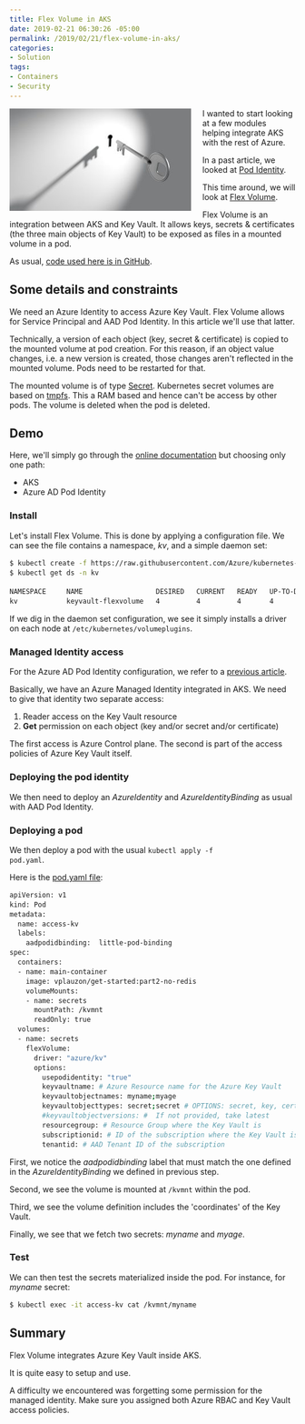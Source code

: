 ```yaml
---
title: Flex Volume in AKS
date: 2019-02-21 06:30:26 -05:00
permalink: /2019/02/21/flex-volume-in-aks/
categories:
- Solution
tags:
- Containers
- Security
---
```

<img style="float:left;padding-right:20px;" title="From pixabay.com" src="/assets/2019/2/flex-volume-in-aks/key-2114046_640-1-e1550086294745.jpg" />

I wanted to start looking at a few modules helping integrate AKS with the rest of Azure.

In a past article, we looked at <a href="https://vincentlauzon.com/2019/02/19/azure-ad-pod-identity-in-aks/">Pod Identity</a>.

This time around, we will look at <a href="https://github.com/Azure/kubernetes-keyvault-flexvol">Flex Volume</a>.

Flex Volume is an integration between AKS and Key Vault.  It allows keys, secrets &amp; certificates (the three main objects of Key Vault) to be exposed as files in a mounted volume in a pod.

As usual, <a href="https://github.com/vplauzon/aks/tree/master/flex-volume">code used here is in GitHub</a>.

<h2>Some details and constraints</h2>

We need an Azure Identity to access Azure Key Vault.  Flex Volume allows for Service Principal and AAD Pod Identity.  In this article we'll use that latter.

Technically, a version of each object (key, secret &amp; certificate) is copied to the mounted volume at pod creation.  For this reason, if an object value changes, i.e. a new version is created, those changes aren't reflected in the mounted volume.  Pods need to be restarted for that.

The mounted volume is of type <a href="https://kubernetes.io/docs/concepts/storage/volumes/#secret">Secret</a>.  Kubernetes secret volumes are based on <a href="https://en.wikipedia.org/wiki/Tmpfs">tmpfs</a>.  This a RAM based and hence can't be access by other pods.  The volume is deleted when the pod is deleted.

<h2>Demo</h2>

Here, we'll simply go through the <a href="https://github.com/Azure/kubernetes-keyvault-flexvol">online documentation</a> but choosing only one path:

<ul>
<li>AKS</li>
<li>Azure AD Pod Identity</li>
</ul>

<h3>Install</h3>

Let's install Flex Volume.  This is done by applying a configuration file.  We can see the file contains a namespace, <em>kv</em>, and a simple daemon set:

```bash
$ kubectl create -f https://raw.githubusercontent.com/Azure/kubernetes-keyvault-flexvol/master/deployment/kv-flexvol-installer.yaml
$ kubectl get ds -n kv

NAMESPACE     NAME                  DESIRED   CURRENT   READY   UP-TO-DATE   AVAILABLE   NODE SELECTOR                 AGE
kv            keyvault-flexvolume   4         4         4       4            4           beta.kubernetes.io/os=linux   71s
```

If we dig in the daemon set configuration, we see it simply installs a driver on each node at <code>/etc/kubernetes/volumeplugins</code>.

<h3>Managed Identity access</h3>

For the Azure AD Pod Identity configuration, we refer to a <a href="https://vincentlauzon.com/2019/02/19/azure-ad-pod-identity-in-aks/">previous article</a>.

Basically, we have an Azure Managed Identity integrated in AKS.  We need to give that identity two separate access:

<ol>
<li>Reader access on the Key Vault resource</li>
<li><strong>Get</strong> permission on each object (key and/or secret and/or certificate)</li>
</ol>

The first access is Azure Control plane.  The second is part of the access policies of Azure Key Vault itself.

<h3>Deploying the pod identity</h3>

We then need to deploy an <em>AzureIdentity</em> and <em>AzureIdentityBinding</em> as usual with AAD Pod Identity.

<h3>Deploying a pod</h3>

We then deploy a pod with the usual <code>kubectl apply -f pod.yaml</code>.

Here is the <a href="https://github.com/vplauzon/aks/blob/master/flex-volume/pod.yaml">pod.yaml file</a>:

```bash
apiVersion: v1
kind: Pod
metadata:
  name: access-kv
  labels:
    aadpodidbinding:  little-pod-binding
spec:
  containers:
  - name: main-container
    image: vplauzon/get-started:part2-no-redis
    volumeMounts:
    - name: secrets
      mountPath: /kvmnt
      readOnly: true
  volumes:
  - name: secrets
    flexVolume:
      driver: "azure/kv"
      options:
        usepodidentity: "true"
        keyvaultname: # Azure Resource name for the Azure Key Vault
        keyvaultobjectnames: myname;myage
        keyvaultobjecttypes: secret;secret # OPTIONS: secret, key, cert
        #keyvaultobjectversions: #  If not provided, take latest
        resourcegroup: # Resource Group where the Key Vault is
        subscriptionid: # ID of the subscription where the Key Vault is
        tenantid: # AAD Tenant ID of the subscription
```

First, we notice the <em>aadpodidbinding</em> label that must match the one defined in the <em>AzureIdentityBinding</em> we defined in previous step.

Second, we see the volume is mounted at <code>/kvmnt</code> within the pod.

Third, we see the volume definition includes the 'coordinates' of the Key Vault.

Finally, we see that we fetch two secrets:  <em>myname</em> and <em>myage</em>.

<h3>Test</h3>

We can then test the secrets materialized inside the pod.  For instance, for <em>myname</em> secret:

```bash
$ kubectl exec -it access-kv cat /kvmnt/myname
```

<h2>Summary</h2>

Flex Volume integrates Azure Key Vault inside AKS.

It is quite easy to setup and use.

A difficulty we encountered was forgetting some permission for the managed identity.  Make sure you assigned both Azure RBAC and Key Vault access policies.